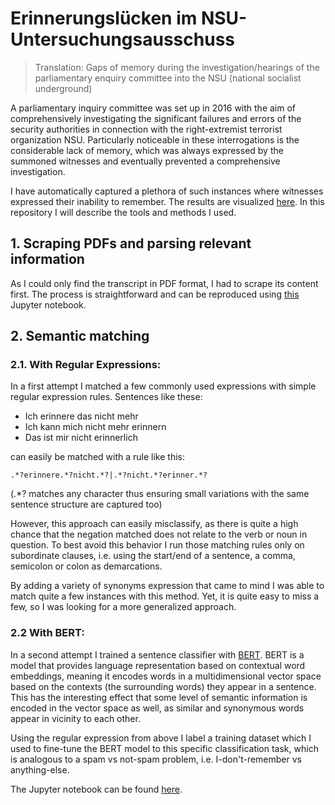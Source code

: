 # Erinnerungslücken im NSU-Untersuchungsausschuss
>Translation: Gaps of memory during the investigation/hearings of the parliamentary enquiry committee into the NSU (national socialist underground)


A parliamentary inquiry committee was set up in 2016 with the aim of comprehensively investigating the significant failures and errors of the security authorities in connection with the right-extremist terrorist organization NSU. Particularly noticeable in these interrogations is the considerable lack of memory, which was always expressed by the summoned witnesses and eventually prevented a comprehensive investigation.

I have automatically captured a plethora of such instances where witnesses expressed their inability to remember. The results are visualized [here](https://erinnerungsluecken-im-nsu-untersuchungsausschuss.de). In this repository I will describe the tools and methods I used.

## 1. Scraping PDFs and parsing relevant information

As I could only find the transcript in PDF format, I had to scrape its content first. The process is straightforward and can be reproduced using [this](https://github.com/jonasengelmann/erinnerungsluecken-im-nsu-untersuchungsausschuss/blob/master/Scraping_and_parsing_of_transcripts.ipynb) Jupyter notebook. 

## 2. Semantic matching


### 2.1. With Regular Expressions:

In a first attempt I matched a few commonly used expressions with simple regular expression rules. Sentences like these: 

* Ich erinnere das nicht mehr
* Ich kann mich nicht mehr erinnern
* Das ist mir nicht erinnerlich

can easily be matched with a rule like this:

```
.*?erinnere.*?nicht.*?|.*?nicht.*?erinner.*?
```
(.*? matches any character thus ensuring small variations with the same sentence structure are captured too)


However, this approach can easily misclassify, as there is quite a high chance that the negation matched does not relate to the verb or noun in question. To best avoid this behavior I run those matching rules only on subordinate clauses, i.e. using the start/end of a sentence, a comma, semicolon or colon as demarcations.

By adding a variety of synonyms expression that came to mind I was able to match quite a few instances with this method. Yet, it is quite easy to miss a few, so I was looking for a more generalized approach.

### 2.2 With BERT:

In a second attempt I trained a sentence classifier with [BERT](https://github.com/google-research/bert). BERT is a model that provides language representation based on contextual word embeddings, meaning it encodes words in a multidimensional vector space based on the contexts (the surrounding words) they appear in a sentence. This has the interesting effect that some level of semantic information is encoded in the vector space as well, as similar and synonymous words appear in vicinity to each other.

Using the regular expression from above I label a training dataset which I used to fine-tune the BERT model to this specific classification task, which is analogous to a spam vs not-spam problem, i.e. I-don't-remember vs anything-else.

The Jupyter notebook can be found [here](https://github.com/jonasengelmann/erinnerungsluecken-im-nsu-untersuchungsausschuss/blob/master/Semantic_matching.ipynb).
